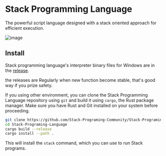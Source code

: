 # Stack Programming Language
The powerful script language designed with a stack oriented approach for efficient execution. 

![image](https://github.com/Stack-Programing-Community/Stack-Programing-Language/assets/122075081/5d7ff479-731b-4def-808a-12dc5301a7a1)

## Install

Stack programming language's interpreter binary files for Windows are in the [release](https://github.com/Stack-Programing-Community/Stack-Programing-Language/releases).

the releases are Regularly when new function become stable, that's good way if you prize safety.


If you using other environment, you can clone the Stack Programming Language repository using `git` and build it using `cargo`, the Rust package manager.
Make sure you have Rust and Git installed on your system before proceeding.

```bash
git clone https://github.com/Stack-Programing-Community/Stack-Programing-Language.git
cd Stack-Programing-Language
cargo build --release
cargo install --path .
```

This will install the `stack` command, which you can use to run Stack programs.
